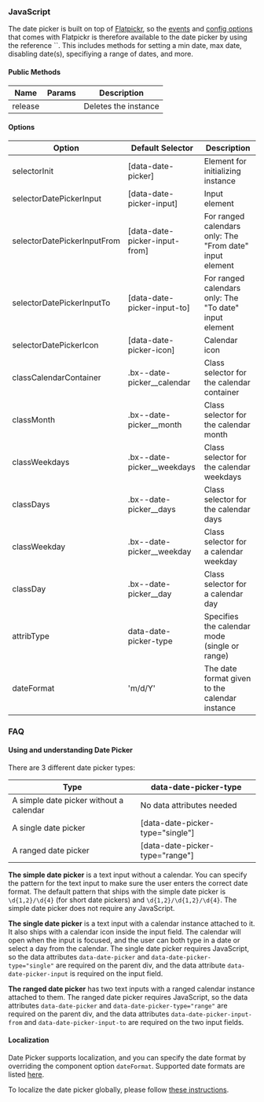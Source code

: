 ### JavaScript

The date picker is built on top of [Flatpickr](https://chmln.github.io/flatpickr/), so the [events](https://chmln.github.io/flatpickr/events/) and [config options](https://chmln.github.io/flatpickr/options/) that comes with Flatpickr is therefore available to the date picker by using the reference ``. This includes methods for setting a min date, max date, disabling date(s), specifiying a range of dates, and more.

#### Public Methods

| Name    | Params  | Description          |
|---------|---------|----------------------|
| release |         | Deletes the instance |

#### Options

| Option                      | Default Selector                    | Description                                           |
|-----------------------------|-------------------------------------|-------------------------------------------------------|
| selectorInit                | [data-date-picker]                  | Element for initializing instance                     |
| selectorDatePickerInput     | [data-date-picker-input]            | Input element                                         |
| selectorDatePickerInputFrom | [data-date-picker-input-from]       | For ranged calendars only: The "From date" input element  |
| selectorDatePickerInputTo | [data-date-picker-input-to]       | For ranged calendars only: The "To date" input element  |
| selectorDatePickerIcon | [data-date-picker-icon]       | Calendar icon  |
| classCalendarContainer | .bx--date-picker__calendar       | Class selector for the calendar container  |
| classMonth | .bx--date-picker__month       | Class selector for the calendar month  |
| classWeekdays | .bx--date-picker__weekdays       | Class selector for the calendar weekdays  |
| classDays | .bx--date-picker__days       | Class selector for the calendar days  |
| classWeekday | .bx--date-picker__weekday      | Class selector for a calendar weekday  |
| classDay | .bx--date-picker__day       | Class selector for a calendar day  |
| attribType | data-date-picker-type       | Specifies the calendar mode (single or range) |
| dateFormat | 'm/d/Y' | The date format given to the calendar instance |


### FAQ 

#### Using and understanding Date Picker

There are 3 different date picker types:

| Type | data-date-picker-type |
|--|--|
| A simple date picker without a calendar | No data attributes needed |
| A single date picker | [data-date-picker-type="single"] |
| A ranged date picker | [data-date-picker-type="range"] |

**The simple date picker** is a text input without a calendar. You can specify the pattern for the text input to make sure the user enters the correct date format. The default pattern that ships with the simple date picker is `\d{1,2}/\d{4}` (for short date pickers) and `\d{1,2}/\d{1,2}/\d{4}`. The simple date picker does not require any JavaScript.

**The single date picker** is a text input with a calendar instance attached to it. It also ships with a calendar icon inside the input field. The calendar will open when the input is focused, and the user can both type in a date or select a day from the calendar. The single date picker requires JavaScript, so the data attributes `data-date-picker` and `data-date-picker-type="single"` are required on the parent div, and the data attribute `data-date-picker-input` is required on the input field.

**The ranged date picker** has two text inputs with a ranged calendar instance attached to them. The ranged date picker requires JavaScript, so the data attributes `data-date-picker` and `data-date-picker-type="range"` are required on the parent div, and the data attributes `data-date-picker-input-from` and `data-date-picker-input-to` are required on the two input fields.

#### Localization

Date Picker supports localization, and you can specify the date format by overriding the component option `dateFormat`. Supported date formats are listed [here](https://chmln.github.io/flatpickr/formatting/).

To localize the date picker globally, please follow [these instructions](https://chmln.github.io/flatpickr/localization/).
